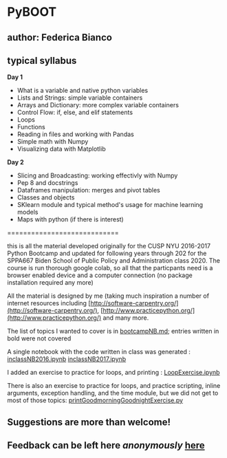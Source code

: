 # PyBOOT
## author: Federica Bianco

## typical syllabus

**Day 1**
- What is a variable and native python variables
- Lists and Strings: simple variable containers
- Arrays and Dictionary: more complex variable containers
- Control Flow: if, else, and elif statements
- Loops
- Functions
- Reading in files and working with Pandas
- Simple math with Numpy
- Visualizing data with Matplotlib

**Day 2**
- Slicing and Broadcasting: working effectivly with Numpy
- Pep 8 and docstrings
- Dataframes manipulation: merges and pivot tables
- Classes and objects
- SKlearn module and typical method's usage for machine learning models
- Maps with python (if there is interest)

============================

this is all the material developed originally for the CUSP NYU 2016-2017 Python Bootcamp and updated for following years through 202 for the SPPA667 Biden School of Public Policy and Administration class 2020.
The course is run thorough google colab, so all that the particpants need is a browser enabled device and a computer connection (no package installation required any more)

 All the material is designed by me (taking much inspiration a number of internet resources including [http://software-carpentry.org/](http://software-carpentry.org/), [http://www.practicepython.org/](http://www.practicepython.org/) and many more.

 The list of topics I wanted to cover is in [bootcampNB.md](bootcampNB.md); entries written in bold were not covered
 
 A single notebook with the code written in class was generated : [inclassNB2016.ipynb](inclassNB2016.ipynb) [inclassNB2017.ipynb](inclassNB2017.ipynb)
 
 I added an exercise to practice for loops, and printing : [LoopExercise.ipynb](LoopExercise.ipynb)

 There is also an exercise to practice for loops, and practice scripting, inline arguments, exception handling, and the time module, but we did not get to most of those topics: [printGoodmorningGoodnightExercise.py](printGoodmorningGoodnightExercise.py)
 
## Suggestions are more than welcome! 
## Feedback can be left here _anonymously_ [here](https://goo.gl/forms/D4dQZKfsS3hgdeHg2)
